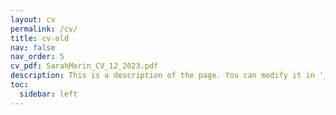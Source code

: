 ```yaml
---
layout: cv
permalink: /cv/
title: cv-old
nav: false
nav_order: 5
cv_pdf: SarahMorin_CV_12_2023.pdf
description: This is a description of the page. You can modify it in '_pages/cv.md'. You can also change or remove the top pdf download button.
toc:
  sidebar: left
---
```

